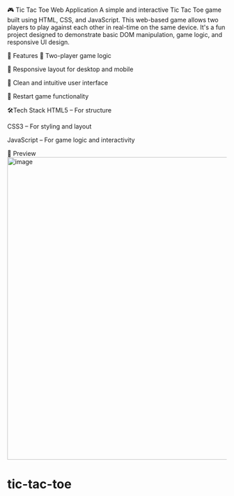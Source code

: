 🎮 Tic Tac Toe Web Application
A simple and interactive Tic Tac Toe game built using HTML, CSS, and JavaScript. This web-based game allows two players to play against each other in real-time on the same device. It's a fun project designed to demonstrate basic DOM manipulation, game logic, and responsive UI design.

🚀 Features
🧠 Two-player game logic

📱 Responsive layout for desktop and mobile

🎨 Clean and intuitive user interface

🔁 Restart game functionality


🛠️Tech Stack
HTML5 – For structure

CSS3 – For styling and layout

JavaScript – For game logic and interactivity

📸 Preview
<img width="520" height="693" alt="image" src="https://github.com/user-attachments/assets/a00f23d5-2d9e-4c93-b559-b975cd888d4e" />

# tic-tac-toe
